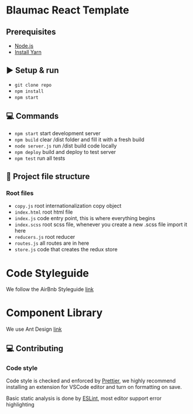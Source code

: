 # Blaumac React Template

## Prerequisites

- [Node.js](https://nodejs.org/en/download/)
- [Install Yarn](https://yarnpkg.com/en/docs/install)

## :arrow_forward: Setup & run

- `git clone repo`
- `npm install`
- `npm start`

## :computer: Commands

- `npm start` start development server
- `npm build` clear /dist folder and fill it with a fresh build
- `node server.js` run /dist build code locally
- `npm deploy` build and deploy to test server
- `npm test` run all tests

## 📁 Project file structure

### Root files

- `copy.js` root internationalization copy object
- `index.html` root html file
- `index.js` code entry point, this is where everything begins
- `index.scss` root scss file, whenever you create a new .scss file import it here
- `reducers.js` root reducer
- `routes.js` all routes are in here
- `store.js` code that creates the redux store

# Code Styleguide

We follow the AirBnb Styleguide [link](https://github.com/airbnb/javascript/tree/master/react)

# Component Library

We use Ant Design [link](https://ant.design/docs/react/introduce)

## :computer: Contributing

### Code style

Code style is checked and enforced by [Prettier](https://prettier.io/), we
highly recommend installing an extension for VSCode editor and turn on
formatting on save.

Basic static analysis is done by [ESLint](https://eslint.org/), most editor
support error highlighting

